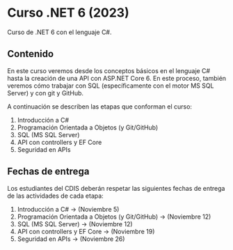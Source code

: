 # Curso .NET 6 (2023)
Curso de .NET 6 con el lenguaje C#.
## Contenido
En este curso veremos desde los conceptos básicos en el lenguaje C# hasta la creación de una API con ASP.NET Core 6. En este proceso, también veremos cómo trabajar con SQL (específicamente con el motor MS SQL Server) y con git y GitHub.

A continuación se describen las etapas que conforman el curso:

1. Introducción a C#
2. Programación Orientada a Objetos (y Git/GitHub)
3. SQL (MS SQL Server)
4. API con controllers y EF Core
5. Seguridad en APIs

## Fechas de entrega
Los estudiantes del CDIS deberán respetar las siguientes fechas de entrega de las actividades de cada etapa:

1. Introducción a C# -> (Noviembre 5)
2. Programación Orientada a Objetos (y Git/GitHub) -> (Noviembre 12)
3. SQL (MS SQL Server) -> (Noviembre 12)
4. API con controllers y EF Core -> (Noviembre 19)
5. Seguridad en APIs -> (Noviembre 26)
